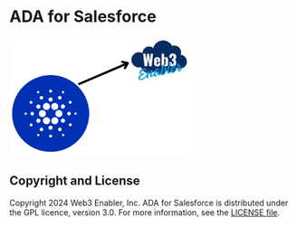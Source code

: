 # ADA for Salesforce

![](https://github.com/MuKnSys/ada-for-salesforce/blob/main/documentation-and-images/ADA-wallet-Salesforce-logo.png)

## Copyright and License

Copyright 2024 Web3 Enabler, Inc.  ADA for Salesforce is distributed under the GPL licence, version 3.0.  For more information, see the [LICENSE file](LICENSE).

